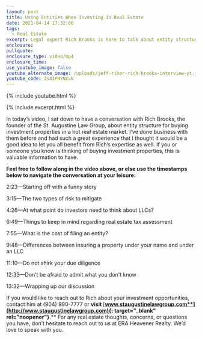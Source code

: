 ```yaml
---
layout: post
title: Using Entities When Investing in Real Estate
date: 2021-04-14 17:32:00
tags:
  - Real Estate
excerpt: Legal expert Rich Brooks is here to talk about entity structures.
enclosure:
pullquote:
enclosure_type: video/mp4
enclosure_time:
use_youtube_image: false
youtube_alternate_image: /uploads/jeff-riber-rich-brooks-interview-yt.jpg
youtube_code: 2s4IPHYNcvk
---
```

{% include youtube.html %}

{% include excerpt.html %}

In today’s video, I sat down to have a conversation with Rich Brooks, the founder of the St. Augustine Law Group, about entity structure for buying investment properties in a hot real estate market. I’ve done business with them before and had such a great experience that I thought it would be a good idea to let you all benefit from Rich’s expertise as well. If you or someone you know is thinking of buying investment properties, this is valuable information to have.

**Feel free to follow along in the video above, or else use the timestamps below to navigate the conversation at your leisure:**

2:23—Starting off with a funny story

3:15—The two types of risk to mitigate

4:26—At what point do investors need to think about LLCs?

6:49—Things to keep in mind regarding real estate tax assessment

7:55—What is the cost of filing an entity?

9:48—Differences between insuring a property under your name and under an LLC

11:10—Do not shirk your due diligence

12:33—Don’t be afraid to admit what you don’t know

13:32—Wrapping up our discussion

If you would like to reach out to Rich about your investment opportunities, contact him at (904) 990-7777 or **visit&nbsp;**[**www.staugustinelawgroup.com**](http://www.staugustinelawgroup.com){: target="_blank" rel="noopener"}**.**&nbsp;For any real estate thoughts, concerns, or questions you have, don’t hesitate to reach out to us at ERA Heavener Realty. We’d love to speak with you.
